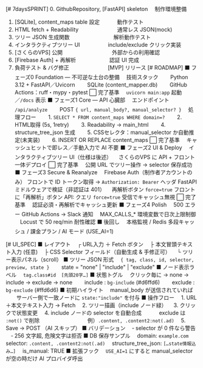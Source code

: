 [# 7daysSPRINT]
 0. GithubRepository, [FastAPI] skeleton　		制作環境整備
 1. [SQLite], content_maps table 設定　　　 	動作テスト
 2. HTML fetch + Readability　　　　　　　 	通常レス JSON(mock)
 3. ツリー JSON 生成関数　　　　　　　　	解析動作テスト
 4. インタラクティブツリー UI　　　　　 	include/exclude クリック実装
 5. [さくらのVPS] 公開　　　　　　　　　 	外部からの利用確認
 6. [Firebase Auth] + 再解析　　　　　　 		認証 UI 完成
 7. 負荷テスト & バグ修正　　　　　　　 	[MVP] リリース
[# ROADMAP]
⬛️ フェーズ0 Foundation ― 不可逆な土台の整備
　技術スタック
　　Python 3.12 + FastAPI／Uvicorn
　　SQLite (content_mapper.db)
　　GitHub Actions：ruff・mypy・pytest
⬜️ 完了基準
　`uvicorn main:app` 起動／`/docs` 表示
⬛️ フェーズ1 Core ― API 心臓部
　エンドポイント `/api/analyze`
　　POST `{ url, manual_body?, manual_selector? }`
　処理フロー
　　1. `SELECT * FROM content_maps WHERE domain=?`
　　2. HTML取得 (5s, 1retry)
　　3. Readability → main_html
　　4. structure_tree_json 生成
　　5. CSSセレクタ：manual_selector か自動推定(未実装)
　　6. INSERT OR REPLACE content_maps
⬜️ 完了基準
　キャッシュヒットで即レス／手動入力で AI 不要
⬛️ フェーズ2 UI & Deploy
　インタラクティブツリー UI（仕様は後述）
　さくらのVPS に API + フロント一体デプロイ
⬜️ 完了基準
　公開 URL でツリー操作 → selector 保存成功
⬛️ フェーズ3 Secure & Reanalyze
　Firebase Auth（制作者アカウントのみ）
  フロントで ID トークン取得 → `Authorization: Bearer` ヘッダ
  FastAPI ミドルウェアで検証（非認証は 401）
　再解析ボタン `force=true`
  フロントに「再解析」ボタン
  API: クエリ `force=true` 受信でキャッシュ無視
⬜️ 完了基準
　認証必須・再解析でキャッシュ更新
⬛️ フェーズ4 Polish
　500 エラー GitHub Actions → Slack 通知
　MAX_CALLS_* 環境変数で日次上限制御
　Locust で 50 req/min 耐性確認
⬛️ 後回し
　本格監視 / Redis 多段キャッシュ / 課金プラン / AI モード (USE_AI=1)


[# UI_SPEC]
■ レイアウト
　┌ URL入力 ＋ Fetch ボタン
　├ 本文冒頭テキスト入力 (任意)
　├ CSS Selector フィールド（自動生成 & 手修正可）
　└ ツリー表示パネル（scroll）
■ ツリー JSON 形式
　`{ tag, class, id, selector, preview, state }`
　　state = "none" | "include" | "exclude"
■ ノード表示ラベル
　`tag.class#id  [先頭20字…]`
■ 状態トグル
　クリック毎に → none → include → exclude → none
　　include : `bg-include` (#d6ffd6)
　　exclude : `bg-exclude` (#ffd6d6)
■ 初期ハイライト
　manual_body が送信されていれば
　　サーバー側で一致ノードに `state:"include"` を付与
■ 操作フロー
　1. URL＋本文テキスト入力 → Fetch
　2. ツリー描画（include ノード緑）
　3. クリックで状態変更
　4. include ノードの selector を自動合成
　　　exclude は `:not()` で削除　　　　　　　　　例）`.content, .content2:not(.ad)`
　5. Save → POST （AI スキップ）
■ バリデーション
　‐ selector が 0 件なら警告
　‐ 256 文字超, 危険文字は拒否
■ DB 保存サンプル
　domain: `example.com`
　selector: `.content, .content2:not(.ad)`
　structure_tree_json: `[…state情報込み…]`
　is_manual: TRUE
■ 拡張フック
　`USE_AI=1` にすると manual_selector が空の時だけ AI プロバイダ呼出
